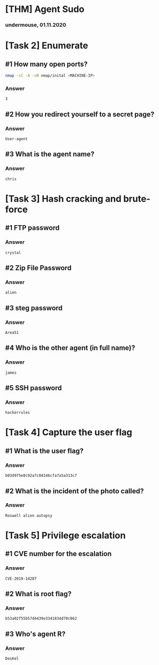 [THM] Agent Sudo
==========================
### undermouse, 01.11.2020


# [Task 2] Enumerate
## #1 How many open ports?
```bash
nmap -sC -A -oN nmap/inital <MACHINE-IP>
```
### Answer
```
3
```
## #2 How you redirect yourself to a secret page?
### Answer
```
User-agent
```

## #3 What is the agent name?

### Answer
```
chris
```

# [Task 3] Hash cracking and brute-force 
## #1 FTP password
### Answer
```
crystal
```
## #2 Zip File Password
### Answer
```
alien
```

## #3 steg password
### Answer
```
Area51
```

## #4 Who is the other agent (in full name)?
### Answer
```
james
```


## #5 SSH password
### Answer
```
hackerrules
```

# [Task 4] Capture the user flag 
## #1 What is the user flag?
### Answer
```
b03d975e8c92a7c04146cfa7a5a313c7
```
## #2 What is the incident of the photo called?
### Answer
```
Roswell alien autopsy
```

# [Task 5] Privilege escalation
## #1 CVE number for the escalation
### Answer
```
CVE-2019-14287
```

## #2 What is root flag?
### Answer
```
b53a02f55b57d4439e3341834d70c062
```

## #3 Who's agent R?
### Answer
```
DesKel
```
